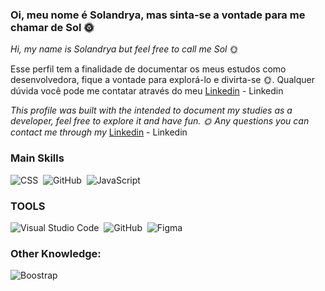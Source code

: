 ### Oi, meu nome é Solandrya, mas sinta-se a vontade para me chamar de Sol :sun_with_face: 
*Hi, my name is Solandrya but feel free to call me Sol* :sun_with_face:

Esse perfil tem a finalidade de documentar os meus estudos como desenvolvedora, fique a vontade para explorá-lo e divirta-se :sun_with_face:.
Qualquer dúvida você pode me contatar através do meu [Linkedin](https://www.linkedin.com/in/solandrya-polaro-de-la-roque-335386136/?originalSubdomain=br) - Linkedin

*This profile was built with the intended to document my studies as a developer, feel free to explore it and have fun. :sun_with_face:
Any questions you can contact me through my* [Linkedin](https://www.linkedin.com/in/solandrya-polaro-de-la-roque-335386136/?originalSubdomain=br) - Linkedin


### Main Skills  
![CSS](https://img.shields.io/badge/-CSS-0D1117?style=for-the-badge&logo=CSS3&logoColor=1572B6&labelColor=0D1117)&nbsp;
![GitHub](https://img.shields.io/badge/-GitHub-0D1117?style=for-the-badge&logo=github&labelColor=0D1117)&nbsp;
![JavaScript](https://img.shields.io/badge/-JavaScript-0D1117?style=for-the-badge&logo=javascript&labelColor=0D1117&textColor=0D1117)&nbsp;



### TOOLS
![Visual Studio Code](https://img.shields.io/badge/-Visual%20Studio%20Code-0D1117?style=for-the-badge&logo=visual-studio-code&logoColor=007ACC&labelColor=0D1117)&nbsp;
![GitHub](https://img.shields.io/badge/-GitHub-0D1117?style=for-the-badge&logo=github&labelColor=0D1117)&nbsp;
![Figma](https://img.shields.io/badge/-figma-0D1117?style=for-the-badge&logo=figma&labelColor=0D1117)&nbsp;


### Other Knowledge: 
![Boostrap](https://img.shields.io/badge/-boostrap-0D1117?style=for-the-badge&logo=bootstrap&labelColor=0D1117)&nbsp;








